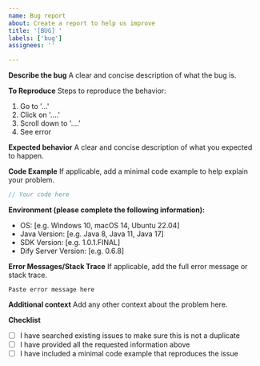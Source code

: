 ```yaml
---
name: Bug report
about: Create a report to help us improve
title: '[BUG] '
labels: ['bug']
assignees: ''

---
```


**Describe the bug**
A clear and concise description of what the bug is.

**To Reproduce**
Steps to reproduce the behavior:
1. Go to '...'
2. Click on '....'
3. Scroll down to '....'
4. See error

**Expected behavior**
A clear and concise description of what you expected to happen.

**Code Example**
If applicable, add a minimal code example to help explain your problem.

```java
// Your code here
```

**Environment (please complete the following information):**
 - OS: [e.g. Windows 10, macOS 14, Ubuntu 22.04]
 - Java Version: [e.g. Java 8, Java 11, Java 17]
 - SDK Version: [e.g. 1.0.1.FINAL]
 - Dify Server Version: [e.g. 0.6.8]

**Error Messages/Stack Trace**
If applicable, add the full error message or stack trace.

```
Paste error message here
```

**Additional context**
Add any other context about the problem here.

**Checklist**
- [ ] I have searched existing issues to make sure this is not a duplicate
- [ ] I have provided all the requested information above
- [ ] I have included a minimal code example that reproduces the issue 
